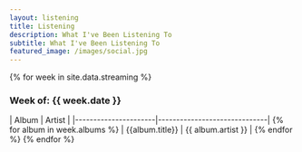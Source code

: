 ```yaml
---
layout: listening
title: Listening
description: What I've Been Listening To
subtitle: What I've Been Listening To
featured_image: /images/social.jpg
---
```


{% for week in site.data.streaming %}
  <h3>Week of: {{ week.date }}</h3>
  | Album                | Artist                       |
  |----------------------|------------------------------|
    {% for album in week.albums %}
    | {{album.title}} | {{ album.artist }} |
    {% endfor %}
{% endfor %}